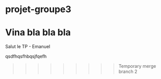 # projet-groupe3

Vina
bla bla bla
=======

Salut le TP - Emanuel

qsdfhqsfhbqsjfqefh

> > > > > > > > > Temporary merge branch 2
